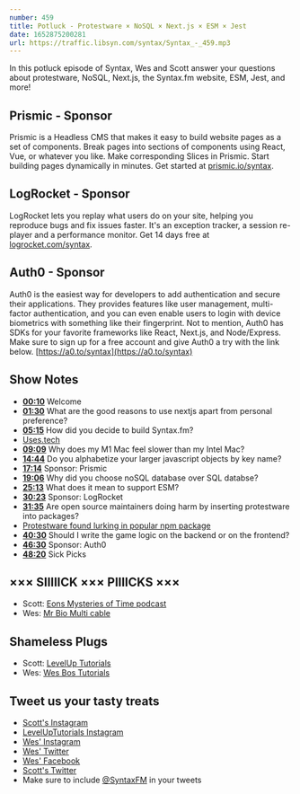```yaml
---
number: 459
title: Potluck - Protestware × NoSQL × Next.js × ESM × Jest
date: 1652875200281
url: https://traffic.libsyn.com/syntax/Syntax_-_459.mp3
---
```


In this potluck episode of Syntax, Wes and Scott answer your questions about protestware, NoSQL, Next.js, the Syntax.fm website, ESM, Jest, and more!

## Prismic  - Sponsor

Prismic is a Headless CMS that makes it easy to build website pages as a set of components. Break pages into sections of components using React, Vue, or whatever you like. Make corresponding Slices in Prismic. Start building pages dynamically in minutes. Get started at [prismic.io/syntax](https://prismic.io/syntax).

## LogRocket - Sponsor

LogRocket lets you replay what users do on your site, helping you reproduce bugs and fix issues faster. It's an exception tracker, a session re-player and a performance monitor. Get 14 days free at [logrocket.com/syntax](https://logrocket.com/syntax).

## Auth0 - Sponsor

Auth0 is the easiest way for developers to add authentication and secure their applications. They provides features like user management, multi-factor authentication, and you can even enable users to login with device biometrics with something like their fingerprint. Not to mention, Auth0 has SDKs for your favorite frameworks like React, Next.js, and Node/Express. Make sure to sign up for a free account and give Auth0 a try with the link below. [https://a0.to/syntax](https://a0.to/syntax)

## Show Notes

* **[00:10](#t=00:10)** Welcome
* **[01:30](#t=01:30)** What are the good reasons to use nextjs apart from personal preference?
* **[05:15](#t=05:15)** How did you decide to build Syntax.fm?
* [Uses.tech](https://uses.tech)
* **[09:09](#t=09:09)** Why does my M1 Mac feel slower than my Intel Mac?
* **[14:44](#t=14:44)** Do you alphabetize your larger javascript objects by key name?
* **[17:14](#t=17:14)** Sponsor: Prismic
* **[19:06](#t=19:06)** Why did you choose noSQL database over SQL databse?
* **[25:13](#t=25:13)** What does it mean to support ESM?
* **[30:23](#t=30:23)** Sponsor: LogRocket
* **[31:35](#t=31:35)** Are open source maintainers doing harm by inserting protestware into packages?
* [Protestware found lurking in popular npm package](https://checkmarx.com/blog/new-protestware-found-lurking-in-highly-popular-npm-package/)
* **[40:30](#t=40:30)** Should I write the game logic on the backend or on the frontend?
* **[46:30](#t=46:30)** Sponsor: Auth0
* **[48:20](#t=48:20)** Sick Picks

## ××× SIIIIICK ××× PIIIICKS ×××

* Scott: [Eons Mysteries of Time podcast](https://beta.prx.org/series/41240)
* Wes: [Mr Bio Multi cable](https://amzn.to/3N83pZz)

## Shameless Plugs

* Scott: [LevelUp Tutorials](https://leveluptutorials.com/)
* Wes: [Wes Bos Tutorials](https://wesbos.com/courses)

## Tweet us your tasty treats

* [Scott's Instagram](https://www.instagram.com/stolinski/)
* [LevelUpTutorials Instagram](https://www.instagram.com/LevelUpTutorials/)
* [Wes' Instagram](https://www.instagram.com/wesbos/)
* [Wes' Twitter](https://twitter.com/wesbos)
* [Wes' Facebook](https://www.facebook.com/wesbos.developer)
* [Scott's Twitter](https://twitter.com/stolinski)
* Make sure to include [@SyntaxFM](https://twitter.com/SyntaxFM) in your tweets
